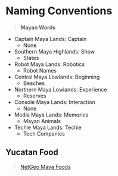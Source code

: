 # Naming Conventions

> __Mayan Words__

- Captain Maya Lands: Captain
  - None
- Southern Maya Highlands: Show
  - States
- Robot Maya Lands: Robotics
  - Robot Names
- Central Maya Lowlands: Beginning
  - Beaches
- Northern Maya Lowlands: Experience
  - Reserves
- Console Maya Lands: Interaction
  - None
- Media Maya Lands: Memories
  - Mayan Animals
- Techie Maya Lands: Techie
  - Tech Companies

## Yucatan Food

> [NetGeo Maya Foods](http://www.nationalgeographic.com/travel/top-10/maya-foods/)
